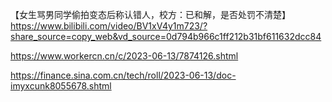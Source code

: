 【女生骂男同学偷拍变态后称认错人，校方：已和解，是否处罚不清楚】 https://www.bilibili.com/video/BV1xV4y1m723/?share_source=copy_web&vd_source=0d794b966c1ff212b31bf611632dcc84

https://www.workercn.cn/c/2023-06-13/7874126.shtml

https://finance.sina.com.cn/tech/roll/2023-06-13/doc-imyxcunk8055678.shtml
